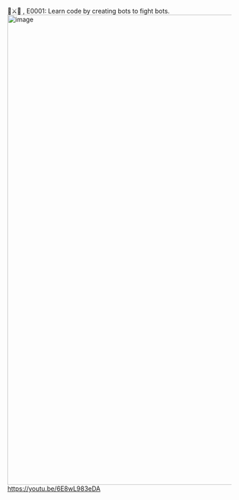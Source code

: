 🤖⚔️🤖 , E0001: Learn code by creating bots to fight bots.  
[<img width="1890" height="1056" alt="image" src="https://github.com/user-attachments/assets/a692078a-5409-4c88-bc76-cf416c6f440e" />](https://youtu.be/6E8wL983eDA)  
https://youtu.be/6E8wL983eDA  

  
